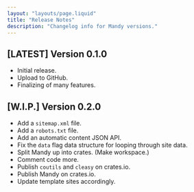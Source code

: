 ```yaml
---
layout: "layouts/page.liquid"
title: "Release Notes"
description: "Changelog info for Mandy versions."
---
```


## [LATEST] Version 0.1.0

- Initial release.
- Upload to GitHub.
- Finalizing of many features.

## [W.I.P.] Version 0.2.0

- Add a `sitemap.xml` file.
- Add a `robots.txt` file.
- Add an automatic content JSON API.
- Fix the `data` flag data structure for looping through site data.
- Split Mandy up into crates. (Make workspace.)
- Comment code more.
- Publish `coutils` and `cleasy` on crates.io.
- Publish Mandy on crates.io.
- Update template sites accordingly.